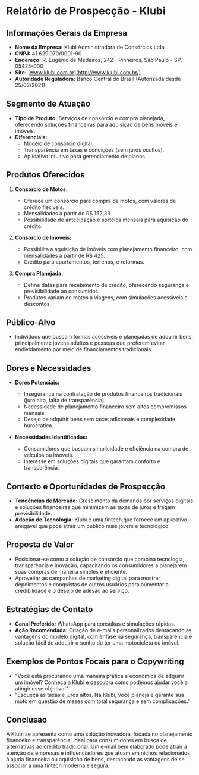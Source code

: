 # Relatório de Prospecção - Klubi

## Informações Gerais da Empresa
- **Nome da Empresa:** Klubi Administradora de Consórcios Ltda.
- **CNPJ:** 41.629.070/0001-90
- **Endereço:** R. Eugênio de Medeiros, 242 - Pinheiros, São Paulo - SP, 05425-000
- **Site:** [www.klubi.com.br](http://www.klubi.com.br/)
- **Autoridade Reguladora:** Banco Central do Brasil (Autorizada desde 25/03/2021)

## Segmento de Atuação
- **Tipo de Produto:** Serviços de consórcio e compra planejada, oferecendo soluções financeiras para aquisição de bens móveis e imóveis.
- **Diferenciais:**
  - Modelo de consórcio digital.
  - Transparência em taxas e condições (sem juros ocultos).
  - Aplicativo intuitivo para gerenciamento de planos.

## Produtos Oferecidos
1. **Consórcio de Motos:**
   - Oferece um consórcio para compra de motos, com valores de crédito flexíveis.
   - Mensalidades a partir de R$ 152,33.
   - Possibilidade de antecipação e sorteios mensais para aquisição do crédito.

2. **Consórcio de Imóveis:**
   - Possibilita a aquisição de imóveis com planejamento financeiro, com mensalidades a partir de R$ 425.
   - Crédito para apartamentos, terrenos, e reformas.

3. **Compra Planejada:**
   - Define datas para recebimento de crédito, oferecendo segurança e previsibilidade ao consumidor.
   - Produtos variam de motos a viagens, com simulações acessíveis e descontos.

## Público-Alvo
- Indivíduos que buscam formas acessíveis e planejadas de adquirir bens, principalmente jovens adultos e pessoas que preferem evitar endividamento por meio de financiamentos tradicionais.

## Dores e Necessidades
- **Dores Potenciais:**
  - Insegurança na contratação de produtos financeiros tradicionais (juro alto, falta de transparência).
  - Necessidade de planejamento financeiro sem altos compromissos mensais.
  - Desejo de adquirir bens sem taxas adicionais e complexidade burocrática.
  
- **Necessidades Identificadas:**
  - Consumidores que buscam simplicidade e eficiência na compra de veículos ou imóveis.
  - Interesse em soluções digitais que garantam conforto e transparência.
  
## Contexto e Oportunidades de Prospecção
- **Tendências de Mercado:** Crescimento da demanda por serviços digitais e soluções financeiras que minimizem as taxas de juros e tragam previsibilidade.
- **Adoção de Tecnologia:** Klubi é uma fintech que fornece um aplicativo amigável que pode atrair um público mais jovem e tecnológico.

## Proposta de Valor
- Posicionar-se como a solução de consórcio que combina tecnologia, transparência e inovação, capacitando os consumidores a planejarem suas compras de maneira simples e eficiente.
- Aproveitar as campanhas de marketing digital para mostrar depoimentos e conquistas de outros usuários para aumentar a credibilidade e o desejo de adesão ao serviço.

## Estratégias de Contato
- **Canal Preferido:** WhatsApp para consultas e simulações rápidas.
- **Ação Recomendada:** Criação de e-mails personalizados destacando as vantagens do modelo digital, com ênfase na segurança, transparência e solução fácil de adquirir o sonho de ter uma motocicleta ou imóvel.

## Exemplos de Pontos Focais para o Copywriting
- "Você está procurando uma maneira prática e econômica de adquirir um imóvel? Conheça a Klubi e descubra como podemos ajudar você a atingir esse objetivo!" 
- "Esqueça as taxas e juros altos. Na Klubi, você planeja e garante sua moto em questão de meses com total segurança e sem complicações."

## Conclusão
A Klubi se apresenta como uma solução inovadora, focada no planejamento financeiro e transparência, ideal para consumidores em busca de alternativas ao crédito tradicional. Um e-mail bem elaborado pode atrair a atenção de empresas e influenciadores que atuam em nichos relacionados à ajuda financeira ou aquisição de bens, destacando as vantagens de se associar a uma fintech moderna e segura.